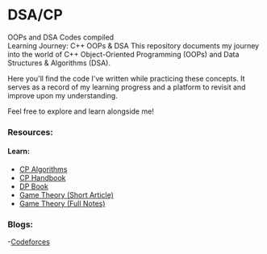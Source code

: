 # DSA/CP
OOPs and DSA Codes compiled
<br>
Learning Journey: C++ OOPs & DSA
This repository documents my journey into the world of C++ Object-Oriented Programming (OOPs) and Data Structures & Algorithms (DSA).

Here you'll find the code I've written while practicing these concepts. It serves as a record of my learning progress and a platform to revisit and improve upon my understanding.

Feel free to explore and learn alongside me!

### Resources:

#### Learn:

- [CP Algorithms](https://cp-algorithms.com/)
- [CP Handbook](https://cses.fi/book/book.pdf)
- [DP Book](https://dp-book.com/Dynamic_Programming.pdf)
- [Game Theory (Short Article)](https://www.topcoder.com/community/competitive-programming/tutorials/algorithm-games/)
- [Game Theory (Full Notes)](https://www.cs.cmu.edu/afs/cs/academic/class/15859-f01/www/notes/comb.pdf)

### Blogs:
-[Codeforces](https://codeforces.com/blog/entry/91363)
